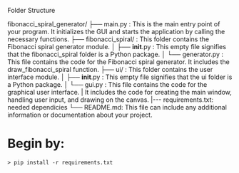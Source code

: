 Folder Structure

fibonacci_spiral_generator/
    ├── main.py : This is the main entry point of your program. It initializes the GUI and starts the application by calling the necessary functions.
    ├── fibonacci_spiral/ :  This folder contains the Fibonacci spiral generator module.
    │   ├── __init__.py :  This empty file signifies that the fibonacci_spiral folder is a Python package.
    │   └── generator.py : This file contains the code for the Fibonacci spiral generator. It includes the draw_fibonacci_spiral function.
    ├── ui/ : This folder contains the user interface module.
    │   ├── __init__.py :  This empty file signifies that the ui folder is a Python package.
    │   └── gui.py : This file contains the code for the graphical user interface. 
    |                It includes the code for creating the main window, handling user input, and drawing on the canvas.
    |--- requirements.txt: needed dependicies
    └── README.md: This file can include any additional information or documentation about your project.



# Begin by:

`> pip install -r requirements.txt`
